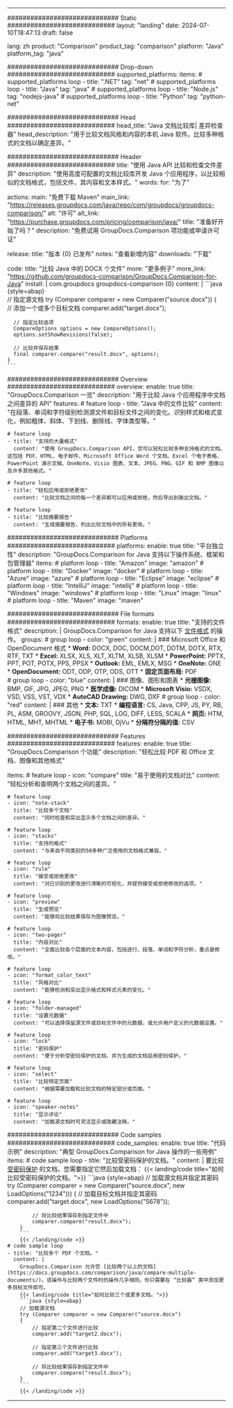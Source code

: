 
---
############################# Static ############################
layout: "landing"
date: 2024-07-10T18:47:13
draft: false

lang: zh
product: "Comparison"
product_tag: "comparison"
platform: "Java"
platform_tag: "java"

############################# Drop-down ############################
supported_platforms:
  items:
    # supported_platforms loop
    - title: ".NET"
      tag: "net"
    # supported_platforms loop
    - title: "Java"
      tag: "java"
    # supported_platforms loop
    - title: "Node.js"
      tag: "nodejs-java"
    # supported_platforms loop
    - title: "Python"
      tag: "python-net"

############################# Head ############################
head_title: "Java 文档比较库| 差异检查器"
head_description: "用于比较文档风格和内容的本机 Java 软件。比较多种格式的文档以确定差异。"

############################# Header ############################
title: "使用 Java API 比较和检查文件差异"
description: "使用高度可配置的文档比较库开发 Java 个应用程序，以比较相似的文档格式，包括文件、其内容和文本样式。"
words:
  for: "为了"

actions:
  main: "免费下载 Maven"
  main_link: "https://releases.groupdocs.com/java/repo/com/groupdocs/groupdocs-comparison/"
  alt: "许可"
  alt_link: "https://purchase.groupdocs.com/pricing/comparison/java/"
  title: "准备好开始了吗？"
  description: "免费试用 GroupDocs.Comparison 项功能或申请许可证"

release:
  title: "版本 {0} 已发布"
  notes: "查看新增内容"
  downloads: "下载"

code:
  title: "比较 Java 中的 DOCX 个文件"
  more: "更多例子"
  more_link: "https://github.com/groupdocs-comparison/GroupDocs.Comparison-for-Java"
  install: |
    <dependency>
      <groupId>com.groupdocs</groupId>
      <artifactId>groupdocs-comparison</artifactId>
      <version>{0}</version>
    </dependency>
  content: |
    ```java {style=abap}  
    // 指定源文档
    try (Comparer comparer = new Comparer("source.docx"))
    {    
      // 添加一个或多个目标文档
      comparer.add("target.docx");

      // 指定比较选项
      CompareOptions options = new CompareOptions();
      options.setShowRevisions(false);

      // 比较并保存结果
      final comparer.compare("result.docx", options);
    }    
    ```

############################# Overview ############################
overview:
  enable: true
  title: "GroupDocs.Comparison 一览"
  description: "用于比较 Java 个应用程序中文档之间差异的 API"
  features:
    # feature loop
    - title: "Java 中的文件比较"
      content: "在段落、单词和字符级别检测源文件和目标文件之间的变化。识别样式和格式变化，例如粗体、斜体、下划线、删除线、字体类型等。"

    # feature loop
    - title: "支持的大量格式"
      content: "使用 GroupDocs.Comparison API，您可以轻松比较多种支持格式的文档。这包括 PDF、HTML、电子邮件、Microsoft Office Word 个文档、Excel 个电子表格、PowerPoint 演示文稿、OneNote、Visio 图表、文本、JPEG、PNG、GIF 和 BMP 图像以及许多其他格式。"

    # feature loop
    - title: "轻松应用或拒绝更改"
      content: "比较文档之间的每一个差异都可以应用或拒绝，然后导出到输出文档。"

    # feature loop
    - title: "比较摘要报告"
      content: "生成摘要报告，列出比较文档中的所有更改。"

############################# Platforms ############################
platforms:
  enable: true
  title: "平台独立性"
  description: "GroupDocs.Comparison for Java 支持以下操作系统、框架和包管理器"
  items:
    # platform loop
    - title: "Amazon"
      image: "amazon"
    # platform loop
    - title: "Docker"
      image: "docker"
    # platform loop
    - title: "Azure"
      image: "azure"
    # platform loop
    - title: "Eclipse"
      image: "eclipse"
    # platform loop
    - title: "IntelliJ"
      image: "intellij"
    # platform loop
    - title: "Windows"
      image: "windows"
    # platform loop
    - title: "Linux"
      image: "linux"
    # platform loop
    - title: "Maven"
      image: "maven"

############################# File formats ############################
formats:
  enable: true
  title: "支持的文件格式"
  description: |
    GroupDocs.Comparison for Java 支持以下 [文件格式](https://docs.groupdocs.com/comparison/java/supported-document-formats/) 的操作。
  groups:
    # group loop
    - color: "green"
      content: |
        ### Microsoft Office 和 OpenDocument 格式
        * **Word:** DOCX, DOC, DOCM,DOT, DOTM, DOTX, RTX, RTF, TXT
        * **Excel:** XLSX, XLS, XLT, XLTM, XLSB, XLSM
        * **PowerPoint:** PPTX, PPT, POT, POTX, PPS, PPSX
        * **Outlook:** EML, EMLX, MSG
        * **OneNote:** ONE
        * **OpenDocument:** ODT, ODP, OTP, ODS, OTT
        * **固定页面布局:** PDF        
    # group loop
    - color: "blue"
      content: |
        ### 图像、图形和图表
        * **光栅图像:** BMP, GIF, JPG, JPEG, PNG
        * **医学成像:** DICOM
        * **Microsoft Visio:** VSDX, VSD, VSS, VST, VDX
        * **AutoCAD Drawing:** DWG, DXF
      # group loop
    - color: "red"
      content: |
        ### 其他
        * **文本:** TXT
        * **编程语言:** CS, Java, CPP, JS, PY, RB, PL, ASM, GROOVY, JSON, PHP, SQL, LOG, DIFF, LESS, SCALA
        * **网页:** HTM, HTML, MHT, MHTML
        * **电子书:** MOBI, DjVu
        * **分隔符分隔的值:** CSV

############################# Features ############################
features:
  enable: true
  title: "GroupDocs.Comparison 个功能"
  description: "轻松比较 PDF 和 Office 文档、图像和其他格式"

  items:
    # feature loop
    - icon: "compare"
      title: "易于使用的文档对比"
      content: "轻松分析和查明两个文档之间的差异。"

    # feature loop
    - icon: "note-stack"
      title: "比较多个文档"
      content: "同时检查和突出显示多个文档之间的差异。"

    # feature loop
    - icon: "stacks"
      title: "支持的格式"
      content: "与来自不同类别的50多种广泛使用的文档格式兼容。"

    # feature loop
    - icon: "rule"
      title: "接受或拒绝更改"
      content: "对已识别的更改进行清晰的可视化，并提供接受或拒绝修改的选项。"

    # feature loop
    - icon: "preview"
      title: "生成预览"
      content: "能够将比较结果保存为图像预览。"

    # feature loop
    - icon: "two-pager"
      title: "内容对比"
      content: "全面比较各个层面的文本内容，包括逐行、段落、单词和字符分析，重点是修改。"

    # feature loop
    - icon: "format_color_text"
      title: "风格对比"
      content: "能够检测和突出显示格式和样式元素的变化。"

    # feature loop
    - icon: "folder-managed"
      title: "设置元数据"
      content: "可以选择保留源文件或目标文件中的元数据，或允许用户定义的元数据设置。"

    # feature loop
    - icon: "lock"
      title: "密码保护"
      content: "便于分析受密码保护的文档，并为生成的文档启用密码保护。"

    # feature loop
    - icon: "select"
      title: "比较特定页面"
      content: "根据需要加载和比较文档的特定部分或页面。"

    # feature loop
    - icon: "speaker-notes"
      title: "显示评论"
      content: "加载源文档时可灵活显示或隐藏注释。"

############################# Code samples ############################
code_samples:
  enable: true
  title: "代码示例"
  description: "典型 GroupDocs.Comparison for Java 操作的一些用例"
  items:
    # code sample loop
    - title: "比较受密码保护的文档。"
      content: |
        要比较 [受密码保护](https://docs.groupdocs.com/comparison/java/load-password-protected-documents/) 的文档，您需要指定它然后加载文档：
        {{< landing/code title="如何比较受密码保护的文档。">}}
        ```java {style=abap}
        // 加载源文档并指定其密码
        try (Comparer comparer = new Comparer("source.docx", new LoadOptions("1234")))
        {
            // 加载目标文档并指定其密码
            comparer.add("target.docx", new LoadOptions("5678"));
        
            // 将比较结果保存到指定文件中
            comparer.compare("result.docx");
        }
        ```
        {{< /landing/code >}}
    # code sample loop
    - title: "比较多个 PDF 个文档。"
      content: |
        GroupDocs.Comparison 允许您 [比较两个以上的文档](https://docs.groupdocs.com/comparison/java/compare-multiple-documents/)。该操作与比较两个文件时的操作几乎相同。你只需要在 “比较器” 类中添加更多目标文件即可。
        {{< landing/code title="如何比较三个或更多文档。">}}
        ```java {style=abap}   
        // 加载源文档
        try (Comparer comparer = new Comparer("source.docx") 
        {
            // 指定第二个文件进行比较
            comparer.add("target2.docx");

            // 指定第三个文件进行比较
            comparer.add("target3.docx");

            // 将比较结果保存到指定文件中
            comparer.compare("result.docx");
        }
        ```
        {{< /landing/code >}}

---

